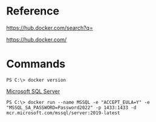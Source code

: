 # Reference
https://hub.docker.com/search?q=

https://hub.docker.com/

# Commands

```console
PS C:\> docker version
```

[Microsoft SQL Server](https://hub.docker.com/_/microsoft-mssql-server)

```console
PS C:\> docker run --name MSSQL -e "ACCEPT_EULA=Y" -e "MSSQL_SA_PASSWORD=Password2022" -p 1433:1433 -d mcr.microsoft.com/mssql/server:2019-latest
```
